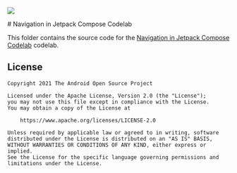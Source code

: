 
<p algin="center"><img src="https://user-images.githubusercontent.com/70245821/181429956-c9e755cd-335b-42a0-b119-cfe39b649c6d.gif"/></p>
# Navigation in Jetpack Compose Codelab

This folder contains the source code for the
[Navigation in Jetpack Compose Codelab](https://developer.android.com/codelabs/jetpack-compose-navigation)
codelab.

## License
```
Copyright 2021 The Android Open Source Project

Licensed under the Apache License, Version 2.0 (the "License");
you may not use this file except in compliance with the License.
You may obtain a copy of the License at

    https://www.apache.org/licenses/LICENSE-2.0

Unless required by applicable law or agreed to in writing, software
distributed under the License is distributed on an "AS IS" BASIS,
WITHOUT WARRANTIES OR CONDITIONS OF ANY KIND, either express or implied.
See the License for the specific language governing permissions and
limitations under the License.
```

